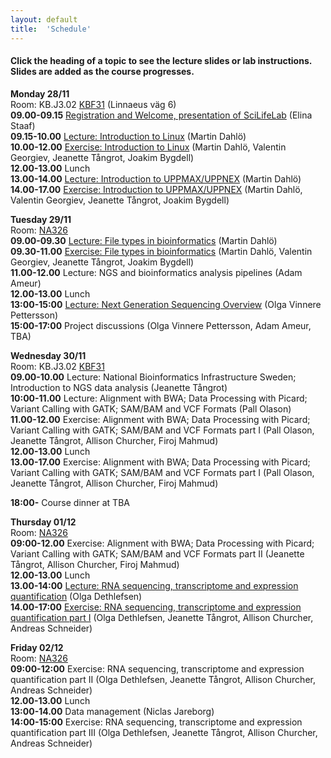 ```yaml
---
layout: default
title:  'Schedule'
---
```


#### Click the heading of a topic to see the lecture slides or lab instructions. Slides are added as the course progresses.

**Monday 28/11**  
Room: KB.J3.02 [KBF31](http://www.umu.se/om-universitetet/kartor/campus-karta-stor/?id=95) (Linnaeus väg 6)  
**09.00-09.15** [Registration and Welcome, presentation of SciLifeLab](slides/Intro_NGS_data_Umea_161128_ES_161123_v2.pptx) (Elina Staaf)  
**09.15-10.00** [Lecture: Introduction to Linux](slides/dahlo-linux.pdf) (Martin Dahlö)  
**10.00-12.00** [Exercise: Introduction to Linux](labs/linux-intro) (Martin Dahlö, Valentin Georgiev, Jeanette Tångrot, Joakim Bygdell)  
**12.00-13.00** Lunch  
**13.00-14.00** [Lecture: Introduction to UPPMAX/UPPNEX](slides/dahlo-uppmax.pdf) (Martin Dahlö)  
**14.00-17.00** [Exercise: Introduction to UPPMAX/UPPNEX](labs/uppmax-intro) (Martin Dahlö, Valentin Georgiev, Jeanette Tångrot, Joakim Bygdell)  

**Tuesday 29/11**  
Room: [NA326](http://www.umu.se/om-universitetet/kartor/campus-karta-stor/?id=584)  
**09.00-09.30** [Lecture: File types in bioinformatics](slides/dahlo-filetypes.pdf) (Martin Dahlö)  
**09.30-11.00** [Exercise: File types in bioinformatics](labs/filetypes) (Martin Dahlö, Valentin Georgiev, Jeanette Tångrot, Joakim Bygdell)  
**11.00-12.00** Lecture: NGS and bioinformatics analysis pipelines (Adam Ameur)  
**12.00-13.00** Lunch  
**13:00-15:00** [Lecture: Next Generation Sequencing Overview](slides/Sequencing_OVP2016_b.pptx) (Olga Vinnere Pettersson)  
**15:00-17:00** Project discussions (Olga Vinnere Pettersson, Adam Ameur, TBA)  

**Wednesday 30/11**  
Room: KB.J3.02 [KBF31](http://www.umu.se/om-universitetet/kartor/campus-karta-stor/?id=95)   
**09.00-10.00** Lecture: National Bioinformatics Infrastructure Sweden; Introduction to NGS data analysis (Jeanette Tångrot)  
**10:00-11.00** Lecture: Alignment with BWA; Data Processing with Picard; Variant Calling with GATK; SAM/BAM and VCF Formats (Pall Olason)   
**11.00-12.00** Exercise: Alignment with BWA; Data Processing with Picard; Variant Calling with GATK; SAM/BAM and VCF Formats part I (Pall Olason, Jeanette Tångrot, Allison Churcher, Firoj Mahmud)  
**12.00-13.00** Lunch  
**13.00-17.00** Exercise: Alignment with BWA; Data Processing with Picard; Variant Calling with GATK; SAM/BAM and VCF Formats part I (Pall Olason, Jeanette Tångrot, Allison Churcher, Firoj Mahmud)  

**18:00-** Course dinner at TBA  

**Thursday 01/12**  
Room: [NA326](http://www.umu.se/om-universitetet/kartor/campus-karta-stor/?id=584)  
**09:00-12.00** Exercise: Alignment with BWA; Data Processing with Picard; Variant Calling with GATK; SAM/BAM and VCF Formats part II (Jeanette Tångrot, Allison Churcher, Firoj Mahmud)  
**12.00-13.00** Lunch  
**13.00-14:00** [Lecture: RNA sequencing, transcriptome and expression quantification](slides/RNA-seq.pdf) (Olga Dethlefsen)  
**14.00-17:00** [Exercise: RNA sequencing, transcriptome and expression quantification part I](labs/rnaseq_161129) (Olga Dethlefsen, Jeanette Tångrot, Allison Churcher, Andreas Schneider)  

**Friday 02/12**  
Room: [NA326](http://www.umu.se/om-universitetet/kartor/campus-karta-stor/?id=584)  
**09:00-12:00** Exercise: RNA sequencing, transcriptome and expression quantification part II (Olga Dethlefsen, Jeanette Tångrot, Allison Churcher, Andreas Schneider)  
**12.00-13.00** Lunch   
**13:00-14.00** Data management (Niclas Jareborg)     
**14:00-15:00** Exercise: RNA sequencing, transcriptome and expression quantification part III (Olga Dethlefsen, Jeanette Tångrot, Allison Churcher, Andreas Schneider)  
